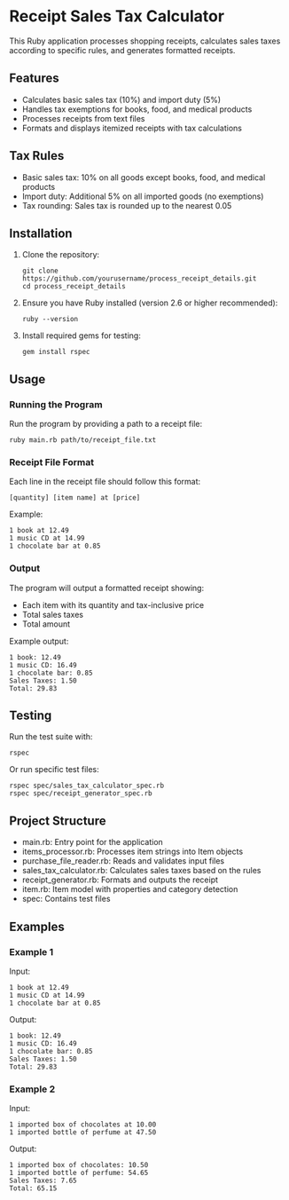 # Receipt Sales Tax Calculator

This Ruby application processes shopping receipts, calculates sales taxes according to specific rules, and generates formatted receipts.

## Features

- Calculates basic sales tax (10%) and import duty (5%)
- Handles tax exemptions for books, food, and medical products
- Processes receipts from text files
- Formats and displays itemized receipts with tax calculations

## Tax Rules

- Basic sales tax: 10% on all goods except books, food, and medical products
- Import duty: Additional 5% on all imported goods (no exemptions)
- Tax rounding: Sales tax is rounded up to the nearest 0.05

## Installation

1. Clone the repository:

   ```
   git clone https://github.com/yourusername/process_receipt_details.git
   cd process_receipt_details
   ```

2. Ensure you have Ruby installed (version 2.6 or higher recommended):

   ```
   ruby --version
   ```

3. Install required gems for testing:

   ```
   gem install rspec
   ```

## Usage

### Running the Program

Run the program by providing a path to a receipt file:

```
ruby main.rb path/to/receipt_file.txt
```

### Receipt File Format

Each line in the receipt file should follow this format:

```
[quantity] [item name] at [price]
```

Example:

```
1 book at 12.49
1 music CD at 14.99
1 chocolate bar at 0.85
```

### Output

The program will output a formatted receipt showing:

- Each item with its quantity and tax-inclusive price
- Total sales taxes
- Total amount

Example output:

```
1 book: 12.49
1 music CD: 16.49
1 chocolate bar: 0.85
Sales Taxes: 1.50
Total: 29.83
```

## Testing

Run the test suite with:

```
rspec
```

Or run specific test files:

```
rspec spec/sales_tax_calculator_spec.rb
rspec spec/receipt_generator_spec.rb
```

## Project Structure

- main.rb: Entry point for the application
- items_processor.rb: Processes item strings into Item objects
- purchase_file_reader.rb: Reads and validates input files
- sales_tax_calculator.rb: Calculates sales taxes based on the rules
- receipt_generator.rb: Formats and outputs the receipt
- item.rb: Item model with properties and category detection
- spec: Contains test files

## Examples

### Example 1

Input:

```
1 book at 12.49
1 music CD at 14.99
1 chocolate bar at 0.85
```

Output:

```
1 book: 12.49
1 music CD: 16.49
1 chocolate bar: 0.85
Sales Taxes: 1.50
Total: 29.83
```

### Example 2

Input:

```
1 imported box of chocolates at 10.00
1 imported bottle of perfume at 47.50
```

Output:

```
1 imported box of chocolates: 10.50
1 imported bottle of perfume: 54.65
Sales Taxes: 7.65
Total: 65.15
```

